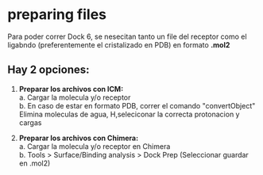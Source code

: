 # preparing files
Para poder correr Dock 6, se nesecitan tanto un file del receptor como el ligabndo (preferentemente el cristalizado en PDB) en formato **.mol2**

## Hay 2 opciones:
1. **Preparar los archivos con ICM:**<br>
   a. Cargar la molecula y/o receptor<br>
   b. En caso de estar en formato PDB, correr el comando "convertObject" <br>
   Elimina moleculas de agua, H,seleciconar la correcta protonacion y cargas
   
3. **Preparar los archivos con Chimera:**<br>
   a. Cargar la molecula y/o receptor en Chimera<br>
   b. Tools > Surface/Binding analysis > Dock Prep (Seleccionar guardar en .mol2)
   
